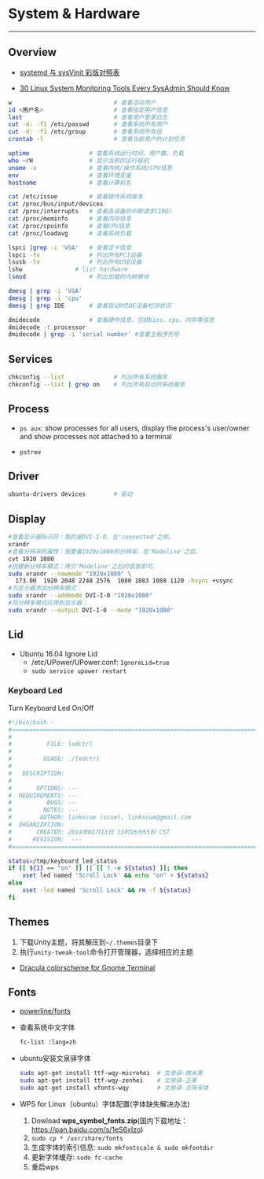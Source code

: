# System & Hardware

---

## Overview

* [systemd 与 sysVinit 彩版对照表](https://linux.cn/article-3794-1.html)

* [30 Linux System Monitoring Tools Every SysAdmin Should Know](https://www.cyberciti.biz/tips/top-linux-monitoring-tools.html)

```bash
w                             # 查看活动用户
id <用户名>                    # 查看指定用户信息
last                          # 查看用户登录日志
cut -d: -f1 /etc/passwd       # 查看系统所有用户
cut -d: -f1 /etc/group        # 查看系统所有组
crontab -l                    # 查看当前用户的计划任务

uptime                 # 查看系统运行时间、用户数、负载
who –rH                # 显示当前的运行级别
uname -a               # 查看内核/操作系统/CPU信息
env                    # 查看环境变量
hostname               # 查看计算机名

cat /etc/issue         # 查看操作系统版本
cat /proc/bus/input/devices
cat /proc/interrupts   # 查看各设备的中断请求(IRQ)
cat /proc/meminfo      # 查看内存信息
cat /proc/cpuinfo      # 查看CPU信息
cat /proc/loadavg      # 查看系统负载

lspci |grep -i 'VGA'   # 查看显卡信息
lspci -tv              # 列出所有PCI设备
lsusb -tv              # 列出所有USB设备
lshw 		       # list hardware
lsmod                  # 列出加载的内核模块

dmesg | grep -i 'VGA'
dmesg | grep -i 'cpu'
dmesg | grep IDE       # 查看启动时IDE设备检测状况

dmidecode              # 查看硬件信息，包括bios、cpu、内存等信息
dmidecode -t processor
dmidecode | grep -i 'serial number' #查看主板序列号
```

## Services

```bash
chkconfig --list              # 列出所有系统服务
chkconfig --list | grep on    # 列出所有启动的系统服务
```

## Process

* `ps aux`: show processes for all users, display the process's user/owner and show processes not attached to a terminal

* `pstree`

## Driver

```bash
ubuntu-drivers devices        # 驱动
```

## Display

```sh
#查看显示器标识符：我的是DVI-I-0，在'connected'之前。
xrandr
#查看分辨率的属性：我要看1920x1080的分辨率，在'Modeline'之后。
cvt 1920 1080
#创建新分辨率模式：拷贝'Modeline'之后的信息即可。
sudo xrandr --newmode "1920x1080" \
  173.00  1920 2048 2248 2576  1080 1083 1088 1120 -hsync +vsync
#为显示器添加分辨率模式：
sudo xrandr --addmode DVI-I-0 "1920x1080"
#将分辨率模式应用到显示器：
sudo xrandr --output DVI-I-0 --mode "1920x1080"
```

## Lid

* Ubuntu 16.04 Ignore Lid
    - /etc/UPower/UPower.conf: `IgnoreLid=true`
    - `sudo service upower restart`

### Keyboard Led

Turn Keyboard Led On/Off  
```bash
#!/bin/bash -
#===============================================================================
#
#          FILE: ledctrl
#
#         USAGE: ./ledctrl
#
#   DESCRIPTION:
#
#       OPTIONS: ---
#  REQUIREMENTS: ---
#          BUGS: ---
#         NOTES: ---
#        AUTHOR: linkscue (scue), linkscue@gmail.com
#  ORGANIZATION:
#       CREATED: 2014年02月13日 13时16分55秒 CST
#      REVISION:  ---
#===============================================================================

status=/tmp/keyboard_led_status
if [[ ${1} == "on" ]] || [[ ! -e ${status} ]]; then
    xset led named 'Scroll Lock' && echo "on" > ${status}
else
    xset -led named 'Scroll Lock' && rm -f ${status}
fi
```

## Themes

1) 下载Unity主题，将其解压到`~/.themes`目录下  
2) 执行`unity-tweak-tool`命令打开管理器，选择相应的主题

* [Dracula colorscheme for Gnome Terminal](https://github.com/dracula/gnome-terminal)

## Fonts

* [powerline/fonts](https://github.com/powerline/fonts)

* 查看系统中文字体
  ```sh
  fc-list :lang=zh
  ```

* ubuntu安装文泉驿字体
  ```sh
  sudo apt-get install ttf-wqy-microhei  # 文泉驿-微米黑
  sudo apt-get install ttf-wqy-zenhei    # 文泉驿-正黑
  sudo apt-get install xfonts-wqy        # 文泉驿-点阵宋体
  ```

* WPS for Linux（ubuntu）字体配置(字体缺失解决办法)
    1. Dowload **wps_symbol_fonts.zip**(国内下载地址：https://pan.baidu.com/s/1eS6xIzo)
    2. `sudo cp * /usr/share/fonts`
    3. 生成字体的索引信息: `sudo mkfontscale & sudo mkfontdir`
    4. 更新字体缓存: `sudo fc-cache`
    5. 重启wps
